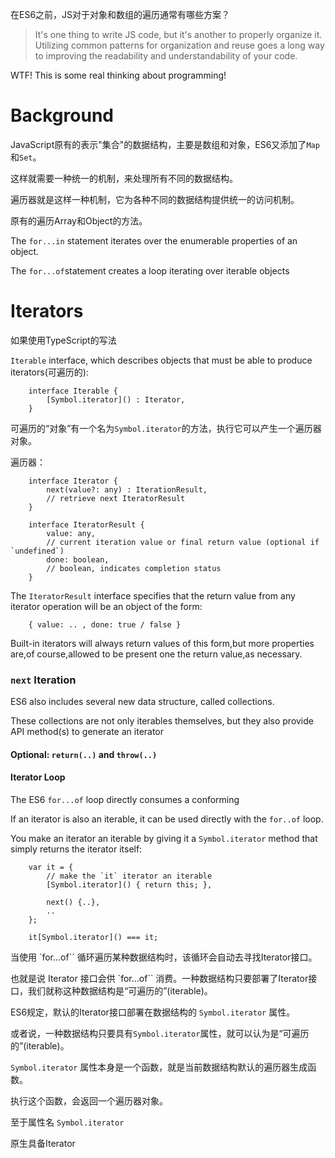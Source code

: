 在ES6之前，JS对于对象和数组的遍历通常有哪些方案？

> It's one thing to write JS code, but it's another to properly organize it. Utilizing common patterns for organization and reuse goes a long way to improving the readability and understandability of your code.

WTF! This is some real thinking about programming! 

# Background

JavaScript原有的表示"集合"的数据结构，主要是数组和对象，ES6又添加了`Map`和`Set`。

这样就需要一种统一的机制，来处理所有不同的数据结构。    

遍历器就是这样一种机制，它为各种不同的数据结构提供统一的访问机制。

原有的遍历Array和Object的方法。

The `for...in` statement iterates over the enumerable properties of an object.

The `for...of`statement creates a loop iterating over iterable objects

# Iterators

如果使用TypeScript的写法

`Iterable` interface, which describes objects that must be able to produce iterators(可遍历的):  

        interface Iterable {
            [Symbol.iterator]() : Iterator,
        }
        
可遍历的“对象”有一个名为`Symbol.iterator`的方法，执行它可以产生一个遍历器对象。
        
遍历器：

        interface Iterator {
            next(value?: any) : IterationResult,
            // retrieve next IteratorResult
        }
        
        interface IteratorResult {
            value: any,
            // current iteration value or final return value (optional if `undefined`)
            done: boolean,
            // boolean, indicates completion status
        }

The `IteratorResult` interface specifies that the return value from any iterator operation will be an object of the form:

        { value: .. , done: true / false }
    
Built-in iterators will always return values of this form,but more properties are,of course,allowed to be present one the return value,as necessary.

### `next` Iteration

ES6 also includes several new data structure, called collections.

These collections are not only iterables themselves, but they also provide API method(s) to generate an iterator

#### Optional: `return(..)` and `throw(..)`


      

#### Iterator Loop

The ES6 `for...of` loop directly consumes a conforming 
   
If an iterator is also an iterable, it can be used directly with the `for..of` loop.

You make an iterator an iterable by giving it a `Symbol.iterator` method that simply returns the iterator itself:

        var it = {
            // make the `it` iterator an iterable
            [Symbol.iterator]() { return this; },
          
            next() {..},
            ..
        };
        
        it[Symbol.iterator]() === it;
    

当使用 `for...of`` 循环遍历某种数据结构时，该循环会自动去寻找Iterator接口。

也就是说 Iterator 接口会供 `for...of`` 消费。一种数据结构只要部署了Iterator接口，我们就称这种数据结构是“可遍历的”(iterable)。

ES6规定，默认的Iterator接口部署在数据结构的 `Symbol.iterator` 属性。

或者说，一种数据结构只要具有`Symbol.iterator`属性，就可以认为是“可遍历的”(iterable)。

`Symbol.iterator` 属性本身是一个函数，就是当前数据结构默认的遍历器生成函数。

执行这个函数，会返回一个遍历器对象。

至于属性名 `Symbol.iterator`

原生具备Iterator